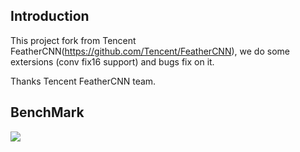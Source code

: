 ## Introduction

This project fork from Tencent FeatherCNN(https://github.com/Tencent/FeatherCNN), we do some extersions (conv fix16 support) and bugs fix on it.

Thanks Tencent FeatherCNN team.

## BenchMark
<img src="https://raw.githubusercontent.com/tianylijun/FeatherCNNEx/master/benchmark/benchmark.jpeg">
